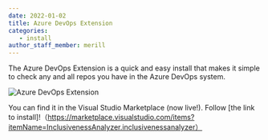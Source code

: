 ```yaml
---
date: 2022-01-02
title: Azure DevOps Extension
categories: 
   - install
author_staff_member: merill
---
```

The Azure DevOps Extension is a quick and easy install that makes it simple to check any and all repos you have in the Azure DevOps system.

![Azure DevOps Extension](./images/ADO.png)

You can find it in the Visual Studio Marketplace (now live!). Follow [the link to install]!（https://marketplace.visualstudio.com/items?itemName=InclusivenessAnalyzer.inclusivenessanalyzer）
